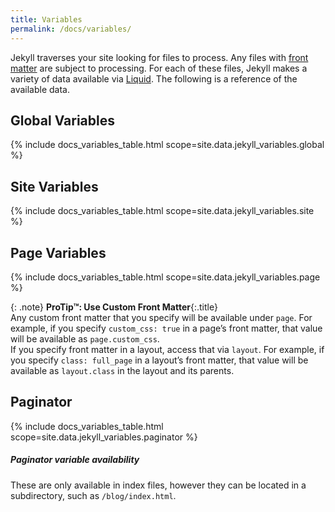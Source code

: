 ```yaml
---
title: Variables
permalink: /docs/variables/
---
```


Jekyll traverses your site looking for files to process. Any files with
[front matter](/docs/front-matter/) are subject to processing. For each of these
files, Jekyll makes a variety of data available via [Liquid](/docs/liquid/).
The following is a reference of the available data.

## Global Variables

{% include docs_variables_table.html scope=site.data.jekyll_variables.global %}

## Site Variables

{% include docs_variables_table.html scope=site.data.jekyll_variables.site %}

## Page Variables

{% include docs_variables_table.html scope=site.data.jekyll_variables.page %}

{: .note}
**ProTip™: Use Custom Front Matter**{:.title}<br>
Any custom front matter that you specify will be available under
<code>page</code>. For example, if you specify <code>custom_css: true</code>
in a page’s front matter, that value will be available as <code>page.custom_css</code>.
<br>
If you specify front matter in a layout, access that via <code>layout</code>.
For example, if you specify <code>class: full_page</code> in a layout’s front matter,
that value will be available as <code>layout.class</code> in the layout and its parents.

## Paginator

{% include docs_variables_table.html scope=site.data.jekyll_variables.paginator %}

<div class="note info">
  <h5>Paginator variable availability</h5>
  <p>
    These are only available in index files, however they can be located in a subdirectory,
    such as <code>/blog/index.html</code>.
  </p>
</div>
